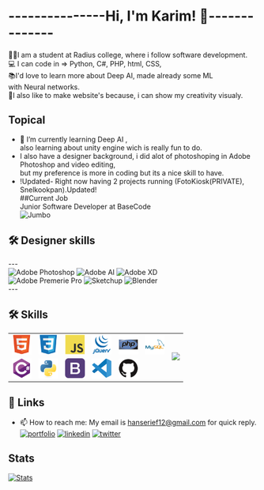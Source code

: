 #  ---------------Hi, I'm Karim! 👋--------------
👨‍🎓I am a student at Radius college, where i follow software development.<br>
💻 I can code in => Python, C#, PHP, html, CSS,<br>
📚I'd love to learn more about Deep AI, made already some ML<br> 
with Neural networks.<br>
🌱I also like to make website's because, i can show my creativity visualy.
## Topical
- 🌱 I’m currently learning Deep AI ,<br>also learning about unity engine wich is really fun to do.<br>
- I also have a designer background, i did alot of photoshoping in Adobe Photoshop and video editing,<br>but my preference is more in coding but its a nice skill to have.<br>
- !Updated- Right now having 2 projects running (FotoKiosk(PRIVATE), Snelkookpan).Updated!<br>
##Current Job<br> 
Junior Software Developer at BaseCode<br>
<img src="https://basecode.nl/img/slices/home/pupke-code.png" width="80px" title="Jumbo"/><br>
## 🛠 Designer skills
---<br>
<img src="https://img.icons8.com/color/344/adobe-photoshop--v1.png" width="40px" title="Adobe Photoshop"/>
<img src="https://img.icons8.com/color/344/adobe-illustrator--v1.png" width="40px" title="Adobe AI"/>
<img src="https://img.icons8.com/color/344/adobe-xd--v1.png" width="40px" title="Adobe XD"/><br>
<img src="https://img.icons8.com/color/344/adobe-premiere-pro--v1.png" width="40px" title="Adobe Premerie Pro"/>
<img src="https://img.icons8.com/color/344/google-sketchup.png" width="40px" title="Sketchup"/>
<img src="https://img.icons8.com/color/344/blender-3d.png" width="40px" title="Blender"/><br>
---<br>
## 🛠 Skills

<table>
  
  <tbody>
  <tr>
    <td> <img src="https://github.com/devicons/devicon/blob/master/icons/html5/html5-original.svg" alt="HTML5" width="40px" title="HTML5"/> </td>
    <td> <img src="https://github.com/devicons/devicon/blob/master/icons/css3/css3-original.svg" alt="CSS3" width="40px" title="CSS3"/> </td>
    <td> <img src="https://github.com/devicons/devicon/blob/master/icons/javascript/javascript-original.svg" alt="JavaScript" width="40px" title="JavaScript"/> </td>
    <td> <img src="https://github.com/devicons/devicon/blob/master/icons/jquery/jquery-plain-wordmark.svg" alt="jQuery" width="40px" title="jQuery"/> </td>
    <td> <img src="https://github.com/devicons/devicon/blob/master/icons/php/php-original.svg" alt="PHP" width="40px" title="PHP"/> </td>
    <td> <img src="https://github.com/devicons/devicon/blob/master/icons/mysql/mysql-original-wordmark.svg" alt="MySQL" width="40px" title="MySQL"/> </td>
    <td rowspan="2">
        <img src="https://github-readme-stats.vercel.app/api/top-langs/?username=karim076&layout=compact&hide=typescript&theme=dark&langs_count=5"/></a>
    </td>
  </tr>
    
  <tr>
    <td> <img src="https://github.com/devicons/devicon/blob/master/icons/csharp/csharp-original.svg" alt="C#" width="40px" title="C#"/> </td>
    <td> <img src="https://github.com/devicons/devicon/blob/master/icons/python/python-original.svg" alt="Python" width="40px" title="Python"/> </td>
    <td> <img src="https://raw.githubusercontent.com/github/explore/80688e429a7d4ef2fca1e82350fe8e3517d3494d/topics/bootstrap/bootstrap.png" alt="ThreeJS" width="40px" title="Bootstrap"/> </td>
    <td> <img src="https://github.com/devicons/devicon/blob/master/icons/vscode/vscode-original.svg" alt="Visual Studio Code" width="40px" title="Visual Studio Code"/> </td>
    <td> <img src="https://github.com/devicons/devicon/blob/master/icons/github/github-original.svg" alt="GitHub" width="40px" title="GitHub"/> </td>
  </tr>
  </tbody>
  
</table>

## 🔗 Links
- 📫 How to reach me: My email is hanserief12@gmail.com for quick reply. <br>
[![portfolio](https://img.shields.io/badge/my_portfolio-000?style=for-the-badge&logo=ko-fi&logoColor=white)]()
[![linkedin](https://img.shields.io/badge/linkedin-0A66C2?style=for-the-badge&logo=linkedin&logoColor=white)](https://www.linkedin.com/in/karim-alkichouhi-204434165/)
[![twitter](https://img.shields.io/badge/twitter-1DA1F2?style=for-the-badge&logo=twitter&logoColor=white)](https://twitter.com/AlkichouhiKarim)
## Stats
[![Stats](https://github-readme-stats.vercel.app/api?username=karim076&show_icons=true&theme=tokyonight&count_private=true&hide=stars)](https://github.com/karim076?tab=overview&from=2022-04-01&to=2022-04-02)
